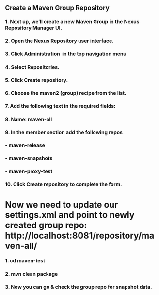 ## Create a Maven Group Repository

### 1. Next up, we’ll create a new Maven Group in the Nexus Repository Manager UI.

### 2. Open the Nexus Repository user interface.

### 3. Click Administration  in the top navigation menu.

### 4. Select Repositories.

### 5. Click Create repository.

### 6.  Choose the maven2 (group) recipe from the list.

### 7. Add the following text in the required fields:

### 8. Name: maven-all

### 9. In the member section add the following repos 
### - maven-release
### - maven-snapshots
### - maven-proxy-test

### 10. Click Create repository to complete the form.


# Now we need to update our settings.xml and point to newly created group repo: http://localhost:8081/repository/maven-all/

### 1. cd maven-test

### 2. mvn clean package 

### 3. Now you can go & check the group repo for snapshot data. 